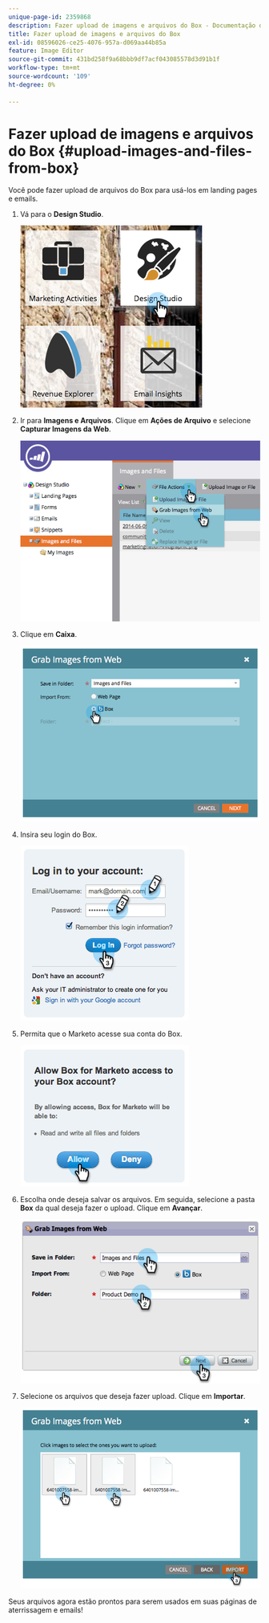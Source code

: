```yaml
---
unique-page-id: 2359868
description: Fazer upload de imagens e arquivos do Box - Documentação do Marketo - Documentação do produto
title: Fazer upload de imagens e arquivos do Box
exl-id: 08596026-ce25-4076-957a-d069aa44b85a
feature: Image Editor
source-git-commit: 431bd258f9a68bbb9df7acf043085578d3d91b1f
workflow-type: tm+mt
source-wordcount: '109'
ht-degree: 0%

---
```


# Fazer upload de imagens e arquivos do Box {#upload-images-and-files-from-box}

Você pode fazer upload de arquivos do Box para usá-los em landing pages e emails.

1. Vá para o **Design Studio**.

   ![](assets/designstudio-3.png)

1. Ir para **Imagens e Arquivos**. Clique em **Ações de Arquivo** e selecione **Capturar Imagens da Web**.

   ![](assets/image2014-9-16-12-3a50-3a40.png)

1. Clique em **Caixa**.

   ![](assets/image2014-9-16-12-3a50-3a56.png)

1. Insira seu login do Box.

   ![](assets/image2014-9-16-12-3a51-3a10.png)

1. Permita que o Marketo acesse sua conta do Box.

   ![](assets/image2014-9-16-12-3a51-3a28.png)

1. Escolha onde deseja salvar os arquivos. Em seguida, selecione a pasta **Box** da qual deseja fazer o upload. Clique em **Avançar**.

   ![](assets/image2014-9-16-12-3a51-3a59.png)

1. Selecione os arquivos que deseja fazer upload. Clique em **Importar**.

   ![](assets/image2014-9-16-12-3a52-3a15.png)

Seus arquivos agora estão prontos para serem usados em suas páginas de aterrissagem e emails!
